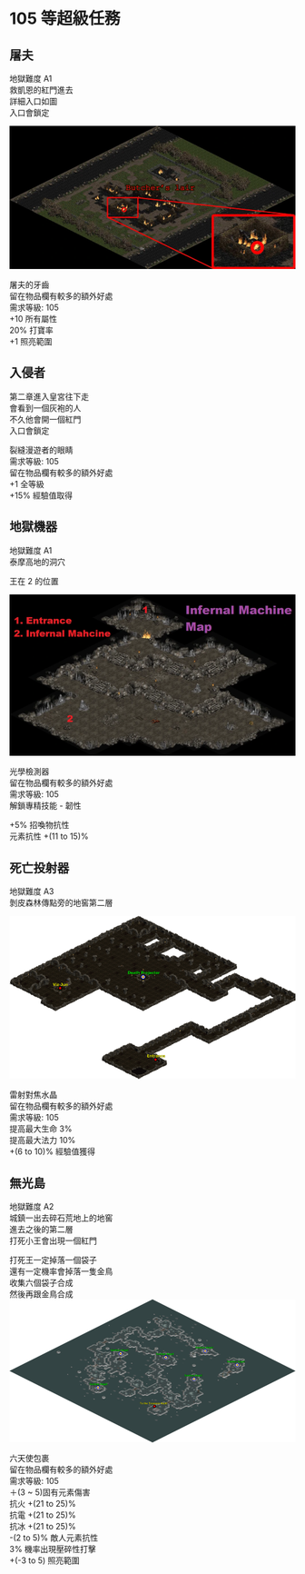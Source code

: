 # 105 等超級任務

## 屠夫

地獄難度 A1  
救凱恩的紅門進去  
詳細入口如圖  
入口會鎖定

![屠夫](./images/image01.jpg)

屠夫的牙齒  
留在物品欄有較多的額外好處  
需求等級: 105  
+10 所有屬性  
20% 打寶率  
+1 照亮範圍

## 入侵者

第二章進入皇宮往下走  
會看到一個灰袍的人  
不久他會開一個紅門  
入口會鎖定

裂縫漫遊者的眼睛  
需求等級: 105  
留在物品欄有較多的額外好處  
+1 全等級  
+15% 經驗值取得

## 地獄機器

地獄難度 A1  
泰摩高地的洞穴

王在 2 的位置

![地獄機器](./images/image02.jpg)

光學檢測器  
留在物品欄有較多的額外好處  
需求等級: 105  
解鎖專精技能 - 韌性

+5% 招喚物抗性  
元素抗性 +(11 to 15)%

## 死亡投射器

地獄難度 A3  
剝皮森林傳點旁的地窖第二層

![死亡投射器](./images/image03.png)

雷射對焦水晶  
留在物品欄有較多的額外好處  
需求等級: 105  
提高最大生命 3%  
提高最大法力 10%  
+(6 to 10)% 經驗值獲得

## 無光島

地獄難度 A2  
城鎮一出去碎石荒地上的地窖  
進去之後的第二層  
打死小王會出現一個紅門

打死王一定掉落一個袋子  
還有一定機率會掉落一隻金鳥  
收集六個袋子合成  
然後再跟金鳥合成  
![無光島](./images/image04.png)

六天使包裹  
留在物品欄有較多的額外好處  
需求等級: 105  
＋(3 ~ 5)固有元素傷害  
抗火 +(21 to 25)%  
抗電 +(21 to 25)%  
抗冰 +(21 to 25)%  
-(2 to 5)% 敵人元素抗性  
3% 機率出現壓碎性打擊  
+(-3 to 5) 照亮範圍
